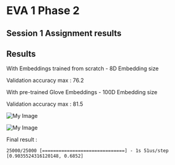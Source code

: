 # EVA 1 Phase 2

## Session 1 Assignment results

## Results

With Embeddings trained from scratch - 8D Embedding size

Validation accuracy max : 76.2

With pre-trained Glove Embeddings - 100D Embedding size

Validation accuracy max : 81.5

![My Image](https://github.com/raajeshlr/EVARepository/raw/master/Phase2Session1/download.png)


![My Image](https://github.com/raajeshlr/EVARepository/raw/master/Phase2Session1/download%20(1).png)

Final result : 

```
25000/25000 [==============================] - 1s 51us/step
[0.9035524316120148, 0.6852]
```
